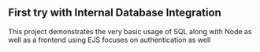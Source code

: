 ## First try with Internal Database Integration 
This project demonstrates the very basic usage of SQL along with Node as well as a frontend using EJS focuses on authentication as well
